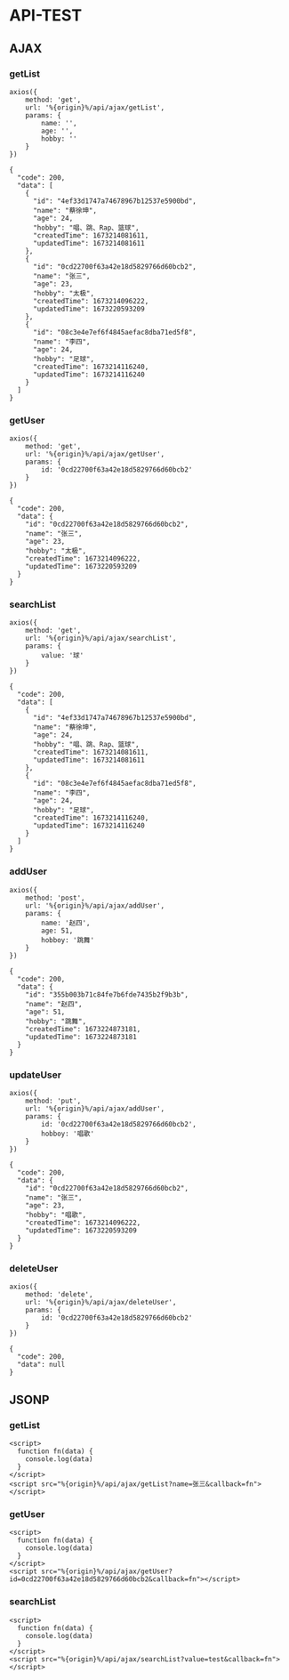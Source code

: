 # API-TEST

## AJAX

### getList

```js,ajax,demo,getList
axios({
	method: 'get',
	url: '%{origin}%/api/ajax/getList',
	params: {
		name: '',
		age: '',
		hobby: ''
	}
})
```

```js,ajax,response,getList
{
  "code": 200,
  "data": [
    {
      "id": "4ef33d1747a74678967b12537e5900bd",
      "name": "蔡徐坤",
      "age": 24,
      "hobby": "唱、跳、Rap、篮球",
      "createdTime": 1673214081611,
      "updatedTime": 1673214081611
    },
    {
      "id": "0cd22700f63a42e18d5829766d60bcb2",
      "name": "张三",
      "age": 23,
      "hobby": "太极",
      "createdTime": 1673214096222,
      "updatedTime": 1673220593209
    },
    {
      "id": "08c3e4e7ef6f4845aefac8dba71ed5f8",
      "name": "李四",
      "age": 24,
      "hobby": "足球",
      "createdTime": 1673214116240,
      "updatedTime": 1673214116240
    }
  ]
}
```

### getUser

```js,ajax,demo,getUser
axios({
	method: 'get',
	url: '%{origin}%/api/ajax/getUser',
	params: {
		id: '0cd22700f63a42e18d5829766d60bcb2'
	}
})
```

```js,ajax,response,getUser
{
  "code": 200,
  "data": {
    "id": "0cd22700f63a42e18d5829766d60bcb2",
    "name": "张三",
    "age": 23,
    "hobby": "太极",
    "createdTime": 1673214096222,
    "updatedTime": 1673220593209
  }
}
```

### searchList

```js,ajax,demo,searchList
axios({
	method: 'get',
	url: '%{origin}%/api/ajax/searchList',
	params: {
		value: '球'
	}
})
```

```js,ajax,response,searchList
{
  "code": 200,
  "data": [
    {
      "id": "4ef33d1747a74678967b12537e5900bd",
      "name": "蔡徐坤",
      "age": 24,
      "hobby": "唱、跳、Rap、篮球",
      "createdTime": 1673214081611,
      "updatedTime": 1673214081611
    },
    {
      "id": "08c3e4e7ef6f4845aefac8dba71ed5f8",
      "name": "李四",
      "age": 24,
      "hobby": "足球",
      "createdTime": 1673214116240,
      "updatedTime": 1673214116240
    }
  ]
}
```

### addUser

```js,ajax,demo,addUser
axios({
	method: 'post',
	url: '%{origin}%/api/ajax/addUser',
	params: {
		name: '赵四',
		age: 51,
		hobboy: '跳舞'
	}
})
```

```js,ajax,response,addUser
{
  "code": 200,
  "data": {
    "id": "355b003b71c84fe7b6fde7435b2f9b3b",
    "name": "赵四",
    "age": 51,
    "hobby": "跳舞",
    "createdTime": 1673224873181,
    "updatedTime": 1673224873181
  }
}
```

### updateUser

```js,ajax,demo,updateUser
axios({
	method: 'put',
	url: '%{origin}%/api/ajax/addUser',
	params: {
		id: '0cd22700f63a42e18d5829766d60bcb2',
		hobboy: '唱歌'
	}
})
```

```js,ajax,response,updateUser
{
  "code": 200,
  "data": {
    "id": "0cd22700f63a42e18d5829766d60bcb2",
    "name": "张三",
    "age": 23,
    "hobby": "唱歌",
    "createdTime": 1673214096222,
    "updatedTime": 1673220593209
  }
}
```

### deleteUser

```js,ajax,demo,deleteUser
axios({
	method: 'delete',
	url: '%{origin}%/api/ajax/deleteUser',
	params: {
		id: '0cd22700f63a42e18d5829766d60bcb2'
	}
})
```

```js,ajax,response,deleteUser
{
  "code": 200,
  "data": null
}
```

## JSONP

### getList

```html,jsonp,demo,getList
<script>
  function fn(data) {
    console.log(data)
  }
</script>
<script src="%{origin}%/api/ajax/getList?name=张三&callback=fn"></script>
```

### getUser

```html,jsonp,demo,getUser
<script>
  function fn(data) {
    console.log(data)
  }
</script>
<script src="%{origin}%/api/ajax/getUser?id=0cd22700f63a42e18d5829766d60bcb2&callback=fn"></script>
```

### searchList

```html,jsonp,demo,searchList
<script>
  function fn(data) {
    console.log(data)
  }
</script>
<script src="%{origin}%/api/ajax/searchList?value=test&callback=fn"></script>
```
